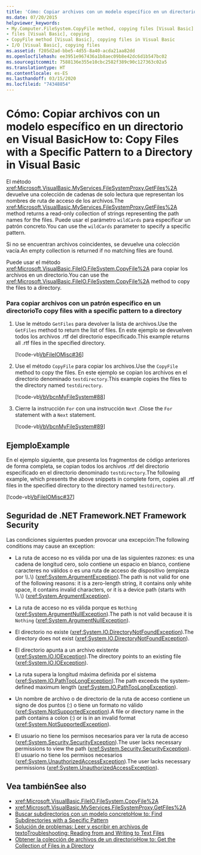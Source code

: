 ```yaml
---
title: 'Cómo: Copiar archivos con un modelo específico en un directorio'
ms.date: 07/20/2015
helpviewer_keywords:
- My.Computer.FileSystem.CopyFile method, copying files [Visual Basic]
- files [Visual Basic], copying
- CopyFile method [Visual Basic], copying files in Visual Basic
- I/O [Visual Basic], copying files
ms.assetid: f205d2ad-bbe5-4d55-8a40-acda21aa82dd
ms.openlocfilehash: ee3951e967436a1b8aec09b8e42dc6d1b547bc02
ms.sourcegitcommit: 7588136e355e10cbc2582f389c90c127363c02a5
ms.translationtype: HT
ms.contentlocale: es-ES
ms.lasthandoff: 03/15/2020
ms.locfileid: "74348854"
---
```

# <a name="how-to-copy-files-with-a-specific-pattern-to-a-directory-in-visual-basic"></a><span data-ttu-id="2182d-102">Cómo: Copiar archivos con un modelo específico en un directorio en Visual Basic</span><span class="sxs-lookup"><span data-stu-id="2182d-102">How to: Copy Files with a Specific Pattern to a Directory in Visual Basic</span></span>

<span data-ttu-id="2182d-103">El método <xref:Microsoft.VisualBasic.MyServices.FileSystemProxy.GetFiles%2A> devuelve una colección de cadenas de solo lectura que representan los nombres de ruta de acceso de los archivos.</span><span class="sxs-lookup"><span data-stu-id="2182d-103">The <xref:Microsoft.VisualBasic.MyServices.FileSystemProxy.GetFiles%2A> method returns a read-only collection of strings representing the path names for the files.</span></span> <span data-ttu-id="2182d-104">Puede usar el parámetro `wildCards` para especificar un patrón concreto.</span><span class="sxs-lookup"><span data-stu-id="2182d-104">You can use the `wildCards` parameter to specify a specific pattern.</span></span>  
  
 <span data-ttu-id="2182d-105">Si no se encuentran archivos coincidentes, se devuelve una colección vacía.</span><span class="sxs-lookup"><span data-stu-id="2182d-105">An empty collection is returned if no matching files are found.</span></span>  
  
 <span data-ttu-id="2182d-106">Puede usar el método <xref:Microsoft.VisualBasic.FileIO.FileSystem.CopyFile%2A> para copiar los archivos en un directorio.</span><span class="sxs-lookup"><span data-stu-id="2182d-106">You can use the <xref:Microsoft.VisualBasic.FileIO.FileSystem.CopyFile%2A> method to copy the files to a directory.</span></span>  
  
### <a name="to-copy-files-with-a-specific-pattern-to-a-directory"></a><span data-ttu-id="2182d-107">Para copiar archivos con un patrón específico en un directorio</span><span class="sxs-lookup"><span data-stu-id="2182d-107">To copy files with a specific pattern to a directory</span></span>  
  
1. <span data-ttu-id="2182d-108">Use le método `GetFiles` para devolver la lista de archivos.</span><span class="sxs-lookup"><span data-stu-id="2182d-108">Use the `GetFiles` method to return the list of files.</span></span> <span data-ttu-id="2182d-109">En este ejemplo se devuelven todos los archivos .rtf del directorio especificado.</span><span class="sxs-lookup"><span data-stu-id="2182d-109">This example returns all .rtf files in the specified directory.</span></span>  
  
     [!code-vb[VbFileIOMisc#36](~/samples/snippets/visualbasic/VS_Snippets_VBCSharp/VbFileIOMisc/VB/Class1.vb#36)]  
  
2. <span data-ttu-id="2182d-110">Use el método `CopyFile` para copiar los archivos.</span><span class="sxs-lookup"><span data-stu-id="2182d-110">Use the `CopyFile` method to copy the files.</span></span> <span data-ttu-id="2182d-111">En este ejemplo se copian los archivos en el directorio denominado `testdirectory`.</span><span class="sxs-lookup"><span data-stu-id="2182d-111">This example copies the files to the directory named `testdirectory`.</span></span>  
  
     [!code-vb[VbVbcnMyFileSystem#88](~/samples/snippets/visualbasic/VS_Snippets_VBCSharp/VbVbcnMyFileSystem/VB/Class1.vb#88)]  
  
3. <span data-ttu-id="2182d-112">Cierre la instrucción `For` con una instrucción `Next` .</span><span class="sxs-lookup"><span data-stu-id="2182d-112">Close the `For` statement with a `Next` statement.</span></span>  
  
     [!code-vb[VbVbcnMyFileSystem#89](~/samples/snippets/visualbasic/VS_Snippets_VBCSharp/VbVbcnMyFileSystem/VB/Class1.vb#89)]  
  
## <a name="example"></a><span data-ttu-id="2182d-113">Ejemplo</span><span class="sxs-lookup"><span data-stu-id="2182d-113">Example</span></span>  

 <span data-ttu-id="2182d-114">En el ejemplo siguiente, que presenta los fragmentos de código anteriores de forma completa, se copian todos los archivos .rtf del directorio especificado en el directorio denominado `testdirectory`.</span><span class="sxs-lookup"><span data-stu-id="2182d-114">The following example, which presents the above snippets in complete form, copies all .rtf files in the specified directory to the directory named `testdirectory`.</span></span>  
  
 [!code-vb[VbFileIOMisc#37](~/samples/snippets/visualbasic/VS_Snippets_VBCSharp/VbFileIOMisc/VB/Class1.vb#37)]  
  
## <a name="net-framework-security"></a><span data-ttu-id="2182d-115">Seguridad de .NET Framework</span><span class="sxs-lookup"><span data-stu-id="2182d-115">.NET Framework Security</span></span>  

 <span data-ttu-id="2182d-116">Las condiciones siguientes pueden provocar una excepción:</span><span class="sxs-lookup"><span data-stu-id="2182d-116">The following conditions may cause an exception:</span></span>  
  
- <span data-ttu-id="2182d-117">La ruta de acceso no es válida por una de las siguientes razones: es una cadena de longitud cero, solo contiene un espacio en blanco, contiene caracteres no válidos o es una ruta de acceso de dispositivo (empieza por \\\\.\\) (<xref:System.ArgumentException>).</span><span class="sxs-lookup"><span data-stu-id="2182d-117">The path is not valid for one of the following reasons: it is a zero-length string, it contains only white space, it contains invalid characters, or it is a device path (starts with \\\\.\\) (<xref:System.ArgumentException>).</span></span>  
  
- <span data-ttu-id="2182d-118">La ruta de acceso no es válida porque es `Nothing` (<xref:System.ArgumentNullException>).</span><span class="sxs-lookup"><span data-stu-id="2182d-118">The path is not valid because it is `Nothing` (<xref:System.ArgumentNullException>).</span></span>  
  
- <span data-ttu-id="2182d-119">El directorio no existe (<xref:System.IO.DirectoryNotFoundException>).</span><span class="sxs-lookup"><span data-stu-id="2182d-119">The directory does not exist (<xref:System.IO.DirectoryNotFoundException>).</span></span>  
  
- <span data-ttu-id="2182d-120">El directorio apunta a un archivo existente (<xref:System.IO.IOException>).</span><span class="sxs-lookup"><span data-stu-id="2182d-120">The directory points to an existing file (<xref:System.IO.IOException>).</span></span>  
  
- <span data-ttu-id="2182d-121">La ruta supera la longitud máxima definida por el sistema (<xref:System.IO.PathTooLongException>).</span><span class="sxs-lookup"><span data-stu-id="2182d-121">The path exceeds the system-defined maximum length (<xref:System.IO.PathTooLongException>).</span></span>  
  
- <span data-ttu-id="2182d-122">Un nombre de archivo o de directorio de la ruta de acceso contiene un signo de dos puntos (:) o tiene un formato no válido (<xref:System.NotSupportedException>).</span><span class="sxs-lookup"><span data-stu-id="2182d-122">A file or directory name in the path contains a colon (:) or is in an invalid format (<xref:System.NotSupportedException>).</span></span>  
  
- <span data-ttu-id="2182d-123">El usuario no tiene los permisos necesarios para ver la ruta de acceso (<xref:System.Security.SecurityException>).</span><span class="sxs-lookup"><span data-stu-id="2182d-123">The user lacks necessary permissions to view the path (<xref:System.Security.SecurityException>).</span></span> <span data-ttu-id="2182d-124">El usuario no tiene los permisos necesarios (<xref:System.UnauthorizedAccessException>).</span><span class="sxs-lookup"><span data-stu-id="2182d-124">The user lacks necessary permissions (<xref:System.UnauthorizedAccessException>).</span></span>  
  
## <a name="see-also"></a><span data-ttu-id="2182d-125">Vea también</span><span class="sxs-lookup"><span data-stu-id="2182d-125">See also</span></span>

- <xref:Microsoft.VisualBasic.FileIO.FileSystem.CopyFile%2A>
- <xref:Microsoft.VisualBasic.MyServices.FileSystemProxy.GetFiles%2A>
- [<span data-ttu-id="2182d-126">Buscar subdirectorios con un modelo concreto</span><span class="sxs-lookup"><span data-stu-id="2182d-126">How to: Find Subdirectories with a Specific Pattern</span></span>](../../../../visual-basic/developing-apps/programming/drives-directories-files/how-to-find-subdirectories-with-a-specific-pattern.md)
- [<span data-ttu-id="2182d-127">Solución de problemas: Leer y escribir en archivos de texto</span><span class="sxs-lookup"><span data-stu-id="2182d-127">Troubleshooting: Reading from and Writing to Text Files</span></span>](../../../../visual-basic/developing-apps/programming/drives-directories-files/troubleshooting-reading-from-and-writing-to-text-files.md)
- [<span data-ttu-id="2182d-128">Obtener la colección de archivos de un directorio</span><span class="sxs-lookup"><span data-stu-id="2182d-128">How to: Get the Collection of Files in a Directory</span></span>](../../../../visual-basic/developing-apps/programming/drives-directories-files/how-to-get-the-collection-of-files-in-a-directory.md)
